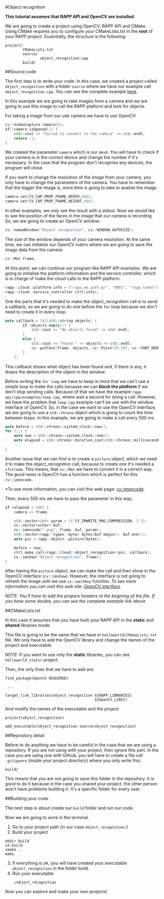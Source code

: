 #Object recognition

**This tutorial assumes that RAPP API and OpenCV are installed.**

We are going to create a project using OpenCV, RAPP API and CMake.
Using CMake requires you to configure your CMakeLists.txt in the **root** of your RAPP project.
Essentially, the structure is the following:

```
project/
        CMakeLists.txt
        source/
                object_recognition.cpp
        build/
```

##Source code

The first step is to write your code.
In this case, we created a project called `object_recognition` with a folder `source` where we have our
example call `object_recognition.cpp`.
You can see the complete example [here](source/object_recognition.cpp).

In this example we are going to take images from a camera and we are going to use this image
to call the RAPP platform and look for objects.

For taking a image from our usb camera we have to use OpenCV:

```cpp
cv::VideoCapture camera(0); 
if(!camera.isOpened()) { 
    std::cout << "Failed to connect to the camera" << std::endl;
    return -1;
}
```

We created the parameter `camera` which is our `dev0`. You will have to check if your camera is
in the correct device and change the number if it's necessary. In the case that the program
don't recognise any devices, the program will close.

If you want to change the resolution of the image from your camera, you only have to change 
the parameters of the camera. You have to remember that the bigger the image is, more time is 
going to take to analize the image.

```cpp
camera.set(CV_CAP_PROP_FRAME_WIDTH,640);
camera.set(CV_CAP_PROP_FRAME_HEIGHT,480);
```

In other examples, we only see the result with a stdout. Now we would like to see the position
of the faces in the image that our camera is recording. So, we are going to create an OpenCV window:

```cpp
cv::namedWindow("Object recognition", cv::WINDOW_AUTOSIZE);
```

The size of the window depends of your camera resolution.
At the same time, we can initialize our OpenCV matrix where we are going to save the image data
from the camera:

```cpp
cv::Mat frame;
```

At this point, we can continue our program like RAPP API examples.
We are going to initialize the platform information and the service controller, which is in charge
of make the cloud calls to the RAPP platform:

```cpp
rapp::cloud::platform info = {"rapp.ee.auth.gr", "9001", "rapp_token"}; 
rapp::cloud::service_controller ctrl(info);
```

One the parts that it's needed to make the object_recognition call is to send a callback, 
so we are going to do one before the `for` loop because we don't need to create it in every loop:

```cpp
auto callback = [&](std::string objects) { 
        if (objects.empty()) {
            std::cout << "No objects found" << std::endl;
        }
        else {
            std::cout << "Found " << objects << std::endl;
            cv::putText(frame, objects, cv::Point(50,50), cv::FONT_HERSHEY_PLAIN, 2, cv::Scalar(0, 0, 255), 2);
        }
    };

```

This callback shows what object has been found and, if there is any, 
it draws the description of the object in the window.

Before writing the `for loop` we have to keep in mind that we can't use a simple loop
to make the calls because we can **block the platform** if we don't stop sending calls. 
Because of that we have the example `rapp-api/cpp/examples/loop.cpp`, where wait a second 
for doing a call. However, we have the problem that `loop.cpp` example can't be use with
the window interface of OpenCV. So, in the case we want to use the OpenCV interface, we are
going to use a `std::chrono` object which is going to count the time between loops.
In this example, we are going to make a call every 500 ms.

```cpp
auto before = std::chrono::system_clock::now();
for (;;) {
    auto now = std::chrono::system_clock::now();
    auto elapsed = std::chrono::duration_cast<std::chrono::milliseconds>(now - before).count(); 
    ...
}
```

Another issue that we can find is to create a `picture` object, which we need it to make the object_recognition call,
because to create one it's needed a `ifstream`. This means, that `cv::Mat` we have to convert it in a correct way. 
The good news is OpenCV has a function which is perfect for this `cv::imencode`.

*To see more information, you can visit this web page: [cv::imencode](http://docs.opencv.org/2.4/modules/highgui/doc/reading_and_writing_images_and_video.html).

Then, every 500 ms we have to pass the parameter in this way:

```cpp
if (elapsed > 500) {
    camera >> frame;

    std::vector<int> param = {{ CV_IMWRITE_PNG_COMPRESSION, 3 }};
    cv::vector<uchar> buf;
    cv::imencode(".png", frame, buf, param);
    std::vector<rapp::types::byte> bytes(buf.begin(), buf.end());
    auto pic = rapp::object::picture(bytes);

    before = now;
    ctrl.make_call<rapp::cloud::object_recognition>(pic, callback);
    cv::imshow("Object recognition", frame);
}
```

After having the `picture` object, we can make the call and then show in the OpenCV interface (`cv::imshow`).
However, the interface is not going to refresh the image until we use `cv::waitKey` function.
*To see more information you can visit this web site: [OpenCV interface](http://docs.opencv.org/2.4/modules/highgui/doc/user_interface.html).*

*NOTE: You'll have to add the propers headers at the begining of the file. If you have some doubts, you can see the complete example link above*

##CMakeLists.txt

In this case it assumes that you have built your RAPP API in the **static** and **shared** libraries mode.

This file is going to be the same that we have in `helloworld/CMakeLists.txt` file.
We only have to add the OpenCV library and change the names of the project and executable.

*NOTE:* If you want to use only the **static** libraries, you can see `helloworld_static` project.

Then, the only lines that we have to add are:

```
find_package(OpenCV REQUIRED)

 ...

target_link_libraries(object_recognition ${RAPP_LIBRARIES}
                                         ${OpenCV_LIBS})

```

And modify the names of the executable and the project:

```
project(object_recognition)

add_executable(object_recognition source/object_recognition)
```

##Repository detail

Before to do anything we have to be careful in the case that we are using a repository.
If you are not using with your project, then ignore this part.
In the case you are using one with Github, you will have to create a file call `.gitignore`
(inside your project directory) where you only write this:

```
build/
```

This means that you are not going to save this folder in the repository. It is good to do it
because in the case you shared your project, the other person won't have problems building it.
It's a specific folder for every user.

##Building your code

The next step is about create our `build` folder and run our code.

Now we are going to work in the terminal.

1. Go to your project path (in our case `object_recognition/`)
2. Build your project
```
mkdir build
cd build 
cmake ..
make
```

3. If everything is ok, you will have created your executable `object_recognition` in the folder build.
4. Run your executable
    ```
    ./object_recognition
    ```

Now you can explore and make your own projects!
